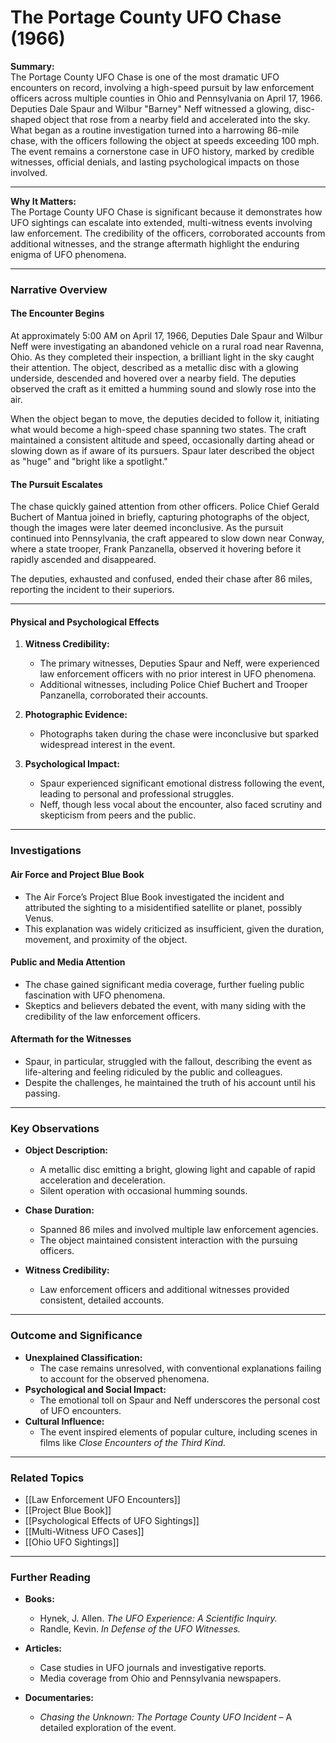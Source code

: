 # The Portage County UFO Chase (1966)

**Summary:**  
The Portage County UFO Chase is one of the most dramatic UFO encounters on record, involving a high-speed pursuit by law enforcement officers across multiple counties in Ohio and Pennsylvania on April 17, 1966. Deputies Dale Spaur and Wilbur "Barney" Neff witnessed a glowing, disc-shaped object that rose from a nearby field and accelerated into the sky. What began as a routine investigation turned into a harrowing 86-mile chase, with the officers following the object at speeds exceeding 100 mph. The event remains a cornerstone case in UFO history, marked by credible witnesses, official denials, and lasting psychological impacts on those involved.

---

**Why It Matters:**  
The Portage County UFO Chase is significant because it demonstrates how UFO sightings can escalate into extended, multi-witness events involving law enforcement. The credibility of the officers, corroborated accounts from additional witnesses, and the strange aftermath highlight the enduring enigma of UFO phenomena.

---

### **Narrative Overview**

#### **The Encounter Begins**

At approximately 5:00 AM on April 17, 1966, Deputies Dale Spaur and Wilbur Neff were investigating an abandoned vehicle on a rural road near Ravenna, Ohio. As they completed their inspection, a brilliant light in the sky caught their attention. The object, described as a metallic disc with a glowing underside, descended and hovered over a nearby field. The deputies observed the craft as it emitted a humming sound and slowly rose into the air.

When the object began to move, the deputies decided to follow it, initiating what would become a high-speed chase spanning two states. The craft maintained a consistent altitude and speed, occasionally darting ahead or slowing down as if aware of its pursuers. Spaur later described the object as "huge" and "bright like a spotlight."

#### **The Pursuit Escalates**

The chase quickly gained attention from other officers. Police Chief Gerald Buchert of Mantua joined in briefly, capturing photographs of the object, though the images were later deemed inconclusive. As the pursuit continued into Pennsylvania, the craft appeared to slow down near Conway, where a state trooper, Frank Panzanella, observed it hovering before it rapidly ascended and disappeared.

The deputies, exhausted and confused, ended their chase after 86 miles, reporting the incident to their superiors.

---

#### **Physical and Psychological Effects**

1. **Witness Credibility:**
    
    - The primary witnesses, Deputies Spaur and Neff, were experienced law enforcement officers with no prior interest in UFO phenomena.
    - Additional witnesses, including Police Chief Buchert and Trooper Panzanella, corroborated their accounts.
2. **Photographic Evidence:**
    
    - Photographs taken during the chase were inconclusive but sparked widespread interest in the event.
3. **Psychological Impact:**
    
    - Spaur experienced significant emotional distress following the event, leading to personal and professional struggles.
    - Neff, though less vocal about the encounter, also faced scrutiny and skepticism from peers and the public.

---

### **Investigations**

#### **Air Force and Project Blue Book**

- The Air Force’s Project Blue Book investigated the incident and attributed the sighting to a misidentified satellite or planet, possibly Venus.
- This explanation was widely criticized as insufficient, given the duration, movement, and proximity of the object.

#### **Public and Media Attention**

- The chase gained significant media coverage, further fueling public fascination with UFO phenomena.
- Skeptics and believers debated the event, with many siding with the credibility of the law enforcement officers.

#### **Aftermath for the Witnesses**

- Spaur, in particular, struggled with the fallout, describing the event as life-altering and feeling ridiculed by the public and colleagues.
- Despite the challenges, he maintained the truth of his account until his passing.

---

### **Key Observations**

- **Object Description:**
    
    - A metallic disc emitting a bright, glowing light and capable of rapid acceleration and deceleration.
    - Silent operation with occasional humming sounds.
- **Chase Duration:**
    
    - Spanned 86 miles and involved multiple law enforcement agencies.
    - The object maintained consistent interaction with the pursuing officers.
- **Witness Credibility:**
    
    - Law enforcement officers and additional witnesses provided consistent, detailed accounts.

---

### **Outcome and Significance**

- **Unexplained Classification:**
    - The case remains unresolved, with conventional explanations failing to account for the observed phenomena.
- **Psychological and Social Impact:**
    - The emotional toll on Spaur and Neff underscores the personal cost of UFO encounters.
- **Cultural Influence:**
    - The event inspired elements of popular culture, including scenes in films like _Close Encounters of the Third Kind._

---

### **Related Topics**

- [[Law Enforcement UFO Encounters]]
- [[Project Blue Book]]
- [[Psychological Effects of UFO Sightings]]
- [[Multi-Witness UFO Cases]]
- [[Ohio UFO Sightings]]

---

### **Further Reading**

- **Books:**
    
    - Hynek, J. Allen. _The UFO Experience: A Scientific Inquiry._
    - Randle, Kevin. _In Defense of the UFO Witnesses._
- **Articles:**
    
    - Case studies in UFO journals and investigative reports.
    - Media coverage from Ohio and Pennsylvania newspapers.
- **Documentaries:**
    
    - _Chasing the Unknown: The Portage County UFO Incident_ – A detailed exploration of the event.



